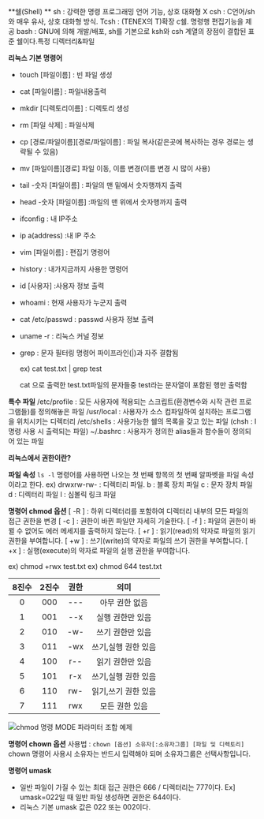 **쉘(Shell) **
sh : 강력한 명령 프로그래밍 언어 기능, 상호 대화형 X
csh : C언어/sh와 매우 유사, 상호 대화형 방식.
Tcsh : (TENEX의 T)확장 c쉘. 명령행 편집기능을 제공
bash : GNU에 의해 개발/배포, sh를 기본으로 ksh와 csh 계열의 장점이 결합된 표준 쉘이다.특정 디렉터리&파일

**리눅스 기본 명령어**
- touch [파일이름] : 빈 파일 생성

- cat [파일이름] : 파일내용출력

- mkdir [디렉토리이름] : 디렉토리 생성

- rm [파일 삭제] : 파일삭제

- cp [경로/파일이름][경로/파일이름] : 파일 복사(같은곳에 복사하는 경우 경로는 생략될 수 있음)

- mv [파일이름][경로]	파일 이동, 이름 변경(이름 변경 시 많이 사용)

- tail -숫자 [파일이름] : 파일의 맨 밑에서 숫자행까지 출력 

- head -숫자 [파일이름] :파일의 맨 위에서 숫자행까지 출력 

- ifconfig : 내 IP주소

- ip a(address) :내 IP 주소

- vim [파일이름] : 편집기 명령어

- history : 내가지금까지 사용한 명령어

- id [사용자] :사용자 정보 출력

- whoami : 현재 사용자가 누군지 출력

- cat /etc/passwd : passwd 사용자 정보 출력

- uname -r : 리눅스 커널 정보

- grep : 문자 필터링 명령어 파이프라인(|)과 자주 결합됨

  ex) cat test.txt | grep test

  cat 으로 출력한 test.txt파일의 문자들중 test라는 문자열이 포함된 행만 출력함

**특수 파일**
/etc/profile : 모든 사용자에 적용되는 스크립트(환경변수와 시작 관련 프로그램들)를 정의해놓은
파일
/usr/local : 사용자가 소스 컴파일하여 설치하는 프로그램을 위치시키는 디렉터리
/etc/shells : 사용가능한 쉘의 목록을 갖고 있는 파일 (chsh : l 명령 사용 시 출력되는 파일)
~/.bashrc : 사용자가 정의한 alias들과 함수들이 정의되어 있는 파일

**리눅스에서 권한이란?**


**파일 속성**
`ls -l` 명령어를 사용하면 나오는 첫 번째 항목의 첫 번째 알파벳을 파일 속성이라고 한다.
ex) drwxrw-rw- : 디렉터리 파일.
b :  블록 장치 파일
c :  문자 장치 파일
d :  디렉터리 파일
l :  심볼릭 링크 파일

**명령어 chmod 옵션**
[ -R ] : 하위 디렉터리를 포함하여 디렉터리 내부의 모든 파일의 접근 권한을 변경
[ -c ] : 권한이 바뀐 파일만 자세히 기술한다.
[ -f ] : 파일의 권한이 바뀔 수 없어도 에러 메세지를 출력하지 않는다.
[ +r ] : 읽기(read)의 약자로 파일의 읽기 권한을 부여합니다.
[ +w ] : 쓰기(write)의 약자로 파일의 쓰기 권한을 부여합니다.
[ +x ] : 실행(execute)의 약자로 파일의 실행 권한을 부여합니다.

ex) chmod +rwx test.txt
ex) chmod 644 test.txt

| 8진수	 | 2진수	 | 권한	 | 의미	 |
| :--: | :--: | :--: | :--: |
| 0	 | 000	 | ---	 | 아무 권한 없음	 |
| 1	 | 001	 | --x	 | 실행 권한만 있음	 |
| 2	 | 010	 | -w-	 | 쓰기 권한만 있음	 |
| 3	 | 011	 | -wx	 | 쓰기,실행 권한 있음	 |
| 4	 | 100	 | r--	 | 읽기 권한만 있음	 |
| 5	 | 101	 | r-x	 | 쓰기,실행 권한 있음	 |
| 6	 | 110	 | rw-	 | 읽기,쓰기 권한 있음	 |
| 7	 | 111	 | rwx	 | 모든 권한 있음	 |

![chmod 명령 MODE 파라미터 조합 예제](https://blog.kakaocdn.net/dn/dKxXah/btq1jkZjWmO/2sWah94UmO18fUdkXzEnM1/img.png)

**명령어 chown 옵션**
사용법 : `chown [옵션] 소유자[:소유자그룹] [파일 및 디렉토리]`
chown 명령어 사용시 소유자는 반드시 입력해야 되며 소유자그룹은 선택사항입니다.

**명령어 umask**
- 일반 파일이 가질 수 있는 최대 접근 권한은 666 / 디렉터리는 777이다.
Ex] umask=022일 때 일반 파일 생성하면 권한은 644이다.
- 리눅스 기본 umask 값은 022 또는 002이다.